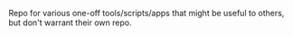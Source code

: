 Repo for various one-off tools/scripts/apps that might be useful to others, but don't warrant their own repo.